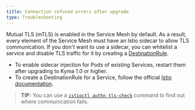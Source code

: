 ```yaml
---
title: Connection refused errors after upgrade
type: Troubleshooting
---
```


Mutual TLS (mTLS) is enabled in the Service Mesh by default. As a result, every element of the Service Mesh must have an Istio sidecar to allow TLS communication. If you don't want to use a sidecar, you can whitelist a service and disable TLS traffic for it by creating a [DestinationRule](https://istio.io/docs/reference/config/networking/destination-rule/).  

- To enable sidecar injection for Pods of existing Services, restart them after upgrading to Kyma 1.0 or higher.
- To create a DestinationRule for a Service, follow the official [Istio documentation](https://istio.io/docs/reference/config/networking/destination-rule/).

>**TIP:** You can use a [`istioctl authn tls-check`](https://istio.io/docs/reference/commands/istioctl/#istioctl-authn-tls-check) command to find out where communication fails.